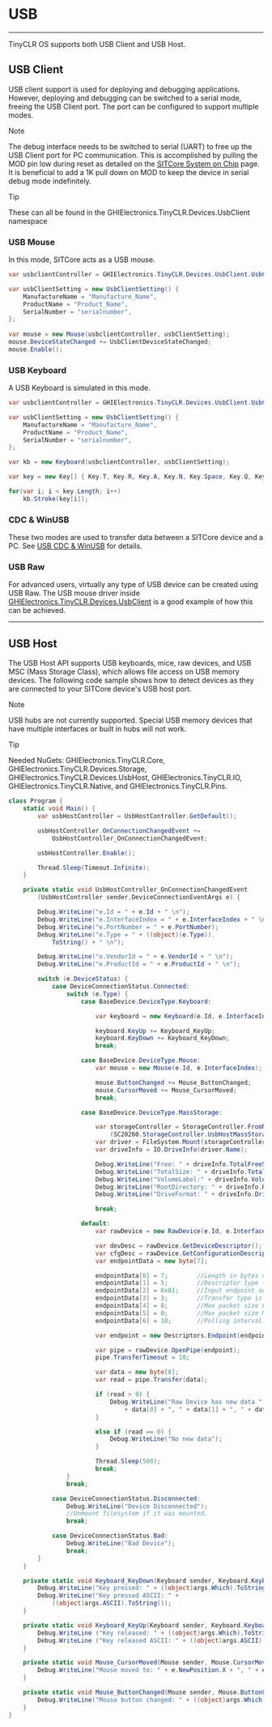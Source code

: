 # USB
---
TinyCLR OS supports both USB Client and USB Host.

## USB Client
USB client support is used for deploying and debugging applications. However, deploying and debugging can be switched to a serial mode, freeing the USB Client port. The port can be configured to support multiple modes.

> [!Note]
> The debug interface needs to be switched to serial (UART) to free up the USB Client port for PC communication. This is accomplished by pulling the MOD pin low during reset as detailed on the [SITCore System on Chip](../../../hardware/sitcore/soc.md) page. It is beneficial to add a 1K pull down on MOD to keep the device in serial debug mode indefinitely.

> [!Tip]
> These can all be found in the GHIElectronics.TinyCLR.Devices.UsbClient namespace

### USB Mouse
In this mode, SITCore acts as a USB mouse.

```cs
var usbclientController = GHIElectronics.TinyCLR.Devices.UsbClient.UsbClientController.GetDefault();

var usbClientSetting = new UsbClientSetting() {
    ManufactureName = "Manufacture_Name",
    ProductName = "Product_Name",
    SerialNumber = "serialnumber",  
};
 
var mouse = new Mouse(usbclientController, usbClientSetting);
mouse.DeviceStateChanged += UsbClientDeviceStateChanged;
mouse.Enable();

```

### USB Keyboard
A USB Keyboard is simulated in this mode.

```cs
var usbclientController = GHIElectronics.TinyCLR.Devices.UsbClient.UsbClientController.GetDefault();

var usbClientSetting = new UsbClientSetting() {
    ManufactureName = "Manufacture_Name",
    ProductName = "Product_Name",
    SerialNumber = "serialnumber",
};

var kb = new Keyboard(usbclientController, usbClientSetting);

var key = new Key[] { Key.T, Key.R, Key.A, Key.N, Key.Space, Key.Q, Key.U, Key.O, Key.C, Key.Space, Key.D, Key.A, Key.T, Key.Enter };

for(var i; i < key.Length; i++)
    kb.Stroke(key[i]);

```
### CDC & WinUSB
These two modes are used to transfer data between a SITCore device and a PC. See [USB CDC & WinUSB](usb-cdc-winusb.md) for details.

### USB Raw
For advanced users, virtually any type of USB device can be created using USB Raw. The USB mouse driver inside [GHIElectronics.TinyCLR.Devices.UsbClient](https://github.com/ghi-electronics/TinyCLR-Libraries) is a good example of how this can be achieved.   

---
## USB Host
The USB Host API supports USB keyboards, mice, raw devices, and USB MSC (Mass Storage Class), which allows file access on USB memory devices. The following code sample shows how to detect devices as they are connected to your SITCore device's USB host port.

> [!Note]
> USB hubs are not currently supported. Special USB memory devices that have multiple interfaces or built in hubs will not work.

> [!Tip]
> Needed NuGets: GHIElectronics.TinyCLR.Core, GHIElectronics.TinyCLR.Devices.Storage, GHIElectronics.TinyCLR.Devices.UsbHost, GHIElectronics.TinyCLR.IO, GHIElectronics.TinyCLR.Native, and GHIElectronics.TinyCLR.Pins.

```cs
class Program {
    static void Main() {
        var usbHostController = UsbHostController.GetDefault();

        usbHostController.OnConnectionChangedEvent +=
            UsbHostController_OnConnectionChangedEvent;

        usbHostController.Enable();

        Thread.Sleep(Timeout.Infinite);
    }

    private static void UsbHostController_OnConnectionChangedEvent
        (UsbHostController sender,DeviceConnectionEventArgs e) {

        Debug.WriteLine("e.Id = " + e.Id + " \n");
        Debug.WriteLine("e.InterfaceIndex = " + e.InterfaceIndex + " \n");
        Debug.WriteLine("e.PortNumber = " + e.PortNumber);
        Debug.WriteLine("e.Type = " + ((object)(e.Type)).
            ToString() + " \n");

        Debug.WriteLine("e.VendorId = " + e.VendorId + " \n");
        Debug.WriteLine("e.ProductId = " + e.ProductId + " \n");

        switch (e.DeviceStatus) {
            case DeviceConnectionStatus.Connected:
                switch (e.Type) {
                    case BaseDevice.DeviceType.Keyboard:

                        var keyboard = new Keyboard(e.Id, e.InterfaceIndex);

                        keyboard.KeyUp += Keyboard_KeyUp;
                        keyboard.KeyDown += Keyboard_KeyDown;
                        break;

                    case BaseDevice.DeviceType.Mouse:
                        var mouse = new Mouse(e.Id, e.InterfaceIndex);

                        mouse.ButtonChanged += Mouse_ButtonChanged;
                        mouse.CursorMoved += Mouse_CursorMoved;
                        break;

                    case BaseDevice.DeviceType.MassStorage:

                        var storageController = StorageController.FromName
                            (SC20260.StorageController.UsbHostMassStorage);
                        var driver = FileSystem.Mount(storageController.Hdc);
                        var driveInfo = IO.DriveInfo(driver.Name);

                        Debug.WriteLine("Free: " + driveInfo.TotalFreeSpace);
                        Debug.WriteLine("TotalSize: " + driveInfo.TotalSize);
                        Debug.WriteLine("VolumeLabel:" + driveInfo.VolumeLabel);
                        Debug.WriteLine("RootDirectory: " + driveInfo.RootDirectory);
                        Debug.WriteLine("DriveFormat: " + driveInfo.DriveFormat);

                        break;

                    default:
                        var rawDevice = new RawDevice(e.Id, e.InterfaceIndex, e.Type);

                        var devDesc = rawDevice.GetDeviceDescriptor();
                        var cfgDesc = rawDevice.GetConfigurationDescriptor(0);
                        var endpointData = new byte[7];

                        endpointData[0] = 7;        //Length in bytes of this descriptor.
                        endpointData[1] = 5;        //Descriptor type (endpoint).
                        endpointData[2] = 0x81;     //Input endpoint address.
                        endpointData[3] = 3;        //Transfer type is interrupt endpoint.
                        endpointData[4] = 8;        //Max packet size LSB.
                        endpointData[5] = 0;        //Max packet size MSB.
                        endpointData[6] = 10;       //Polling interval.

                        var endpoint = new Descriptors.Endpoint(endpointData, 0);

                        var pipe = rawDevice.OpenPipe(endpoint);
                        pipe.TransferTimeout = 10;

                        var data = new byte[8];
                        var read = pipe.Transfer(data);

                        if (read > 0) {
                            Debug.WriteLine("Raw Device has new data "
                                + data[0] + ", " + data[1] + ", " + data[2] + ", " + data[3]);
                        }

                        else if (read == 0) {
                            Debug.WriteLine("No new data");
                        }

                        Thread.Sleep(500);
                        break;
                }
                break;

            case DeviceConnectionStatus.Disconnected:
                Debug.WriteLine("Device Disconnected");
                //Unmount filesystem if it was mounted.
                break;

            case DeviceConnectionStatus.Bad:
                Debug.WriteLine("Bad Device");
                break;
        }
    }

    private static void Keyboard_KeyDown(Keyboard sender, Keyboard.KeyboardEventArgs args) {       
        Debug.WriteLine("Key pressed: " + ((object)args.Which).ToString());
        Debug.WriteLine("Key pressed ASCII: " +
            ((object)args.ASCII).ToString());
    }

    private static void Keyboard_KeyUp(Keyboard sender, Keyboard.KeyboardEventArgs args) {
        Debug.WriteLine ("Key released: " + ((object)args.Which).ToString());
        Debug.WriteLine ("Key released ASCII: " + ((object)args.ASCII).ToString());
    }

    private static void Mouse_CursorMoved(Mouse sender, Mouse.CursorMovedEventArgs e) {
        Debug.WriteLine("Mouse moved to: " + e.NewPosition.X + ", " + e.NewPosition.Y);
    }

    private static void Mouse_ButtonChanged(Mouse sender, Mouse.ButtonChangedEventArgs args) {
        Debug.WriteLine("Mouse button changed: " + ((object)args.Which).ToString());
    }
}
```

